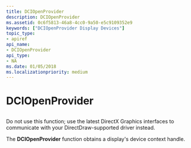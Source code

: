 ```yaml
---
title: DCIOpenProvider
description: DCIOpenProvider
ms.assetid: 0c6f5813-46a8-4cc0-9a50-e5c9109352e9
keywords: ["DCIOpenProvider Display Devices"]
topic_type:
- apiref
api_name:
- DCIOpenProvider
api_type:
- NA
ms.date: 01/05/2018
ms.localizationpriority: medium
---
```


# DCIOpenProvider


## <span id="ddk_dciopenprovider_gg"></span><span id="DDK_DCIOPENPROVIDER_GG"></span>


Do not use this function; use the latest DirectX Graphics interfaces to communicate with your DirectDraw-supported driver instead.

The **DCIOpenProvider** function obtains a display's device context handle.

 

 





